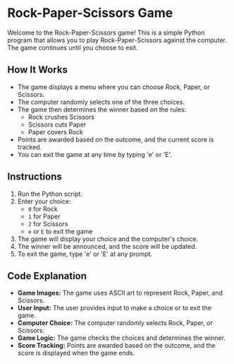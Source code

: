 # Rock-Paper-Scissors Game

Welcome to the Rock-Paper-Scissors game! This is a simple Python program that allows you to play Rock-Paper-Scissors against the computer. The game continues until you choose to exit.

## How It Works

- The game displays a menu where you can choose Rock, Paper, or Scissors.
- The computer randomly selects one of the three choices.
- The game then determines the winner based on the rules:
  - Rock crushes Scissors
  - Scissors cuts Paper
  - Paper covers Rock
- Points are awarded based on the outcome, and the current score is tracked.
- You can exit the game at any time by typing 'e' or 'E'.

## Instructions

1. Run the Python script.
2. Enter your choice:
   - `0` for Rock
   - `1` for Paper
   - `2` for Scissors
   - `e` or `E` to exit the game
3. The game will display your choice and the computer's choice.
4. The winner will be announced, and the score will be updated.
5. To exit the game, type 'e' or 'E' at any prompt.

## Code Explanation

- **Game Images:** The game uses ASCII art to represent Rock, Paper, and Scissors.
- **User Input:** The user provides input to make a choice or to exit the game.
- **Computer Choice:** The computer randomly selects Rock, Paper, or Scissors.
- **Game Logic:** The game checks the choices and determines the winner.
- **Score Tracking:** Points are awarded based on the outcome, and the score is displayed when the game ends.
